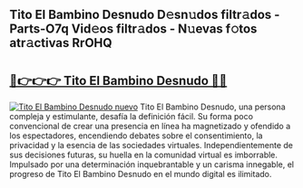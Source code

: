 ## Tito El Bambino Desnudo D𝚎sn𝚞dos filtr𝚊dos - Parts-O7q Vid𝚎os filtr𝚊dos - N𝚞evas f𝚘tos atr𝚊ctivas RrOHQ

# <h2><a href="http://mb3hfc.tromn.icu/?c=Tito+El+Bambino+Desnudo">🔗👉👉👉 Tito El Bambino Desnudo 🔗🔗</a></h2>

[![Tito El Bambino Desnudo nuevo](https://i.imgur.com/pEAQMta.gif)](http://mb3hfc.tromn.icu/?c=Tito+El+Bambino+Desnudo)
Tito El Bambino Desnudo, una persona compleja y estimulante, desafía la definición fácil. Su forma poco convencional de crear una presencia en línea ha magnetizado y ofendido a los espectadores, encendiendo debates sobre el consentimiento, la privacidad y la esencia de las sociedades virtuales. Independientemente de sus decisiones futuras, su huella en la comunidad virtual es imborrable. Impulsado por una determinación inquebrantable y un carisma innegable, el progreso de Tito El Bambino Desnudo en el mundo digital es ilimitado.
